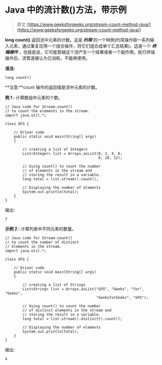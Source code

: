# Java 中的流计数()方法，带示例

> 原文:[https://www.geeksforgeeks.org/stream-count-method-java/](https://www.geeksforgeeks.org/stream-count-method-java/)

**long count()** 返回流中元素的计数。这是 ***约简*** 的一个特例(约简操作取一系列输入元素，通过重复应用一个组合操作，将它们组合成单个汇总结果)。这是一个 ***终端操作*** ，也就是说，它可能穿越这个流产生一个结果或者一个副作用。执行终端操作后，流管道被认为已消耗，不能再使用。

**语法:**

```
long count()

```

**注意:**count 操作的返回值是流中元素的计数。

**例 1 :** 计算数组中元素的个数。

```
// Java code for Stream.count()
// to count the elements in the stream.
import java.util.*;

class GFG {

    // Driver code
    public static void main(String[] args)
    {

        // creating a list of Integers
        List<Integer> list = Arrays.asList(0, 2, 4, 6,
                                           8, 10, 12);

        // Using count() to count the number
        // of elements in the stream and
        // storing the result in a variable.
        long total = list.stream().count();

        // Displaying the number of elements
        System.out.println(total);
    }
}
```

输出:

```
7

```

**示例 2 :** 计算列表中不同元素的数量。

```
// Java code for Stream.count()
// to count the number of distinct
// elements in the stream.
import java.util.*;

class GFG {

    // Driver code
    public static void main(String[] args)
    {

        // creating a list of Strings
        List<String> list = Arrays.asList("GFG", "Geeks", "for", "Geeks",
                                          "GeeksforGeeks", "GFG");

        // Using count() to count the number
        // of distinct elements in the stream and
        // storing the result in a variable.
        long total = list.stream().distinct().count();

        // Displaying the number of elements
        System.out.println(total);
    }
}
```

输出:

```
4

```
